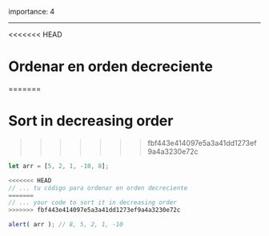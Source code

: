 importance: 4

---

<<<<<<< HEAD
# Ordenar en orden decreciente
=======
# Sort in decreasing order
>>>>>>> fbf443e414097e5a3a41dd1273ef9a4a3230e72c

```js
let arr = [5, 2, 1, -10, 8];

<<<<<<< HEAD
// ... tu código para ordenar en orden decreciente
=======
// ... your code to sort it in decreasing order
>>>>>>> fbf443e414097e5a3a41dd1273ef9a4a3230e72c

alert( arr ); // 8, 5, 2, 1, -10
```

